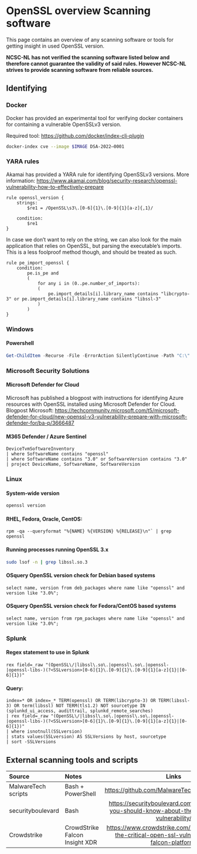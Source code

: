 # OpenSSL overview Scanning software

This page contains an overview of any scanning software or tools for getting insight in used OpenSSL version. 

**NCSC-NL has not verified the scanning software listed below and therefore cannot guarantee the validity of said rules.
However NCSC-NL strives to provide scanning software from reliable sources.**

## Identifying

### Docker

Docker has provided an experimental tool for verifying docker containers for containing a vulnerable OpenSSLv3 version. 

Required tool: https://github.com/docker/index-cli-plugin

```bash
docker-index cve --image $IMAGE DSA-2022–0001
```

### YARA rules

Akamai has provided a YARA rule for identifying OpenSSLv3 versions. More information: https://www.akamai.com/blog/security-research/openssl-vulnerability-how-to-effectively-prepare

```
rule openssl_version {
	strings:
		$re1 = /OpenSSL\s3\.[0-6]{1}\.[0-9]{1}[a-z]{,1}/
	
	condition:
		$re1
}
```

In case we don’t want to rely on the string, we can also look for the main application that relies on OpenSSL, but parsing the executable’s imports. This is a less foolproof method though, and should be treated as such.

```
rule pe_import_openssl {
    condition:
        pe.is_pe and
        (
            for any i in (0..pe.number_of_imports):
            (
                pe.import_details[i].library_name contains "libcrypto-3" or pe.import_details[i].library_name contains "libssl-3"
            )
        )
}
```

### Windows

#### Powershell

```powershell
Get-ChildItem -Recurse -File -ErrorAction SilentlyContinue -Path "C:\" -Filter "libssl*"
```

### Microsoft Security Solutions

#### Microsoft Defender for Cloud
Microsoft has published a blogpost with instructions for identifying Azure resources with OpenSSL installed using Microsoft Defender for Cloud.
Blogpost Microsoft: https://techcommunity.microsoft.com/t5/microsoft-defender-for-cloud/new-openssl-v3-vulnerability-prepare-with-microsoft-defender-for/ba-p/3666487

#### M365 Defender / Azure Sentinel
```
DeviceTvmSoftwareInventory
| where SoftwareName contains "openssl"
| where SoftwareName contains "3.0" or SoftwareVersion contains "3.0"
| project DeviceName, SoftwareName, SoftwareVersion
```

### Linux

#### System-wide version
```bash
openssl version
```

#### RHEL, Fedora, Oracle, CentOS:

```
rpm -qa --queryformat "%{NAME} %{VERSION} %{RELEASE}\n"` | grep openssl
```

#### Running processes running OpenSSL 3.x 
```bash
sudo lsof -n | grep libssl.so.3 
```

#### OSquery OpenSSL version check for Debian based systems
```
select name, version from deb_packages where name like "openssl" and version like "3.0%";
```

#### OSquery OpenSSL version check for Fedora/CentOS based systems
```
select name, version from rpm_packages where name like "openssl" and version like "3.0%";
```

### Splunk
#### Regex statement to use in Splunk
```
rex field=_raw "(OpenSSL\/|libssl\.so\.|openssl\.so\.|openssl-|openssl-libs-)(?<SSLversion>[0-6]{1}\.[0-9]{1}\.[0-9]{1}[a-z]{1}|[0-6]{1})"
```
#### Query:
```
index=* OR index=_* TERM(openssl) OR TERM(libcrypto-3) OR TERM(libssl-3) OR term(libssl) NOT TERM(tls1.2) NOT sourcetype IN (splunkd_ui_access, audittrail, splunkd_remote_searches)
| rex field=_raw "(OpenSSL\/|libssl\.so\.|openssl\.so\.|openssl-|openssl-libs-)(?<SSLversion>[0-6]{1}\.[0-9]{1}\.[0-9]{1}[a-z]{1}|[0-6]{1})"
| where isnotnull(SSLversion)
| stats values(SSLversion) AS SSLVersions by host, sourcetype
| sort -SSLVersions
```

## External scanning tools and scripts

| Source      | Notes        | Links |
|:----------------|:----------------|:---------------:|
| MalwareTech scripts | Bash + PowerShell | https://github.com/MalwareTech/SpookySSLTools |
| securityboulevard | Bash | https://securityboulevard.com/2022/10/what-you-should-know-about-the-new-openssl-vulnerability/|
| Crowdstrike | CrowdStrike Falcon Insight XDR | https://www.crowdstrike.com/blog/discovering-the-critical-open-ssl-vulnerability-with-falcon-platform/ |
